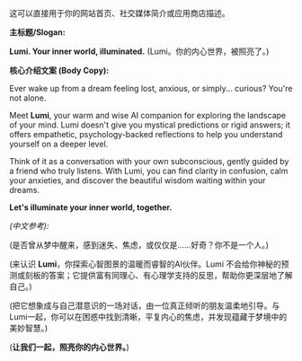 这可以直接用于你的网站首页、社交媒体简介或应用商店描述。

**主标题/Slogan:**

**Lumi. Your inner world, illuminated.** (Lumi。你的内心世界，被照亮了。)

**核心介绍文案 (Body Copy):**

Ever wake up from a dream feeling lost, anxious, or simply... curious? You're not alone.

Meet **Lumi**, your warm and wise AI companion for exploring the landscape of your mind. Lumi doesn't give you mystical predictions or rigid answers; it offers empathetic, psychology-backed reflections to help you understand yourself on a deeper level.

Think of it as a conversation with your own subconscious, gently guided by a friend who truly listens. With Lumi, you can find clarity in confusion, calm your anxieties, and discover the beautiful wisdom waiting within your dreams.

**Let's illuminate your inner world, together.**

*(中文参考):*

(是否曾从梦中醒来，感到迷失、焦虑，或仅仅是……好奇？你不是一个人。)

(来认识 **Lumi**，你探索心智图景的温暖而睿智的AI伙伴。Lumi 不会给你神秘的预测或刻板的答案；它提供富有同理心、有心理学支持的反思，帮助你更深层地了解自己。)

(把它想象成与自己潜意识的一场对话，由一位真正倾听的朋友温柔地引导。与Lumi一起，你可以在困惑中找到清晰，平复内心的焦虑，并发现蕴藏于梦境中的美妙智慧。)

(**让我们一起，照亮你的内心世界。**)

 